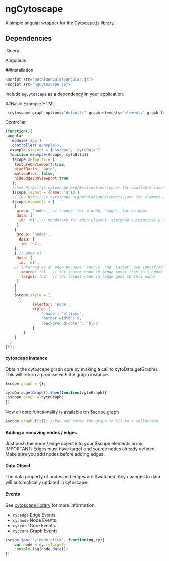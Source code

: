 ngCytoscape
=============

A simple angular wrapper for the [Cytocape.js](http://js.cytoscape.org/) library.

Dependencies
-----------
jQuery

AngularJs

##Installation

```javascript
<script src="pathToAngular/angular.js">
<script src="ngCytoscape.js">
```
Include `ngCytoscape` as a dependency in your application.

##Basic Example
HTML
```javascript
 <cytoscape graph-options="defaults" graph-elements="elements" graph-layout="layout" graph-style="style"></cytoscape>
```
Controller
```javascript
(function(){
 angular
  .module('app')
  .controller('example');
  example.$inject = ['$scope', 'cytoData']
  function example($scope, cytoData){
   $scope.defaults = {
    textureOnViewport:true,
    pixelRatio: 'auto',
    motionBlur: false,
    hideEdgesOnViewport:true
   };
   //See http://js.cytoscape.org/#collection/layout for available layouts and options
   $scope.layout = {name: 'grid'}
   // See http://js.cytoscape.org/#notation/elements-json for element array format
   $scope.elements = [
    { 
     group: 'nodes', // 'nodes' for a node, 'edges' for an edge
     data: { 
      id: 'n1', // mandatory for each element, assigned automatically on undefined
     },
    { 
     group: 'nodes', 
      data: { 
       id: 'n2', 
    },
    { // edge e1
     data: {
      id: 'e1',
    // inferred as an edge because `source` and `target` are specified:
       source: 'n1', // the source node id (edge comes from this node)
       target: 'n2'  // the target node id (edge goes to this node)
     }
    }
    ]
    $scope.style = [
      {
            selector: 'node',
            style: {
                'shape': 'ellipse',
                'border-width': 0,
                'background-color': 'blue'
            }
        }
    ]
  }
}();
```

#### cytoscape instance
Obtain the cytoscape graph core by making a call to cytoData.getGraph().  This will return a promise with the graph instance.
```javascript
$scope.graph = {};

cytoData.getGraph().then(function(cytoGraph){
 $scope.graph = cytoGraph;
})
```
Now all core functionality is available on $scope.graph
```javascript
$scope.graph.fit(); //Pan and zooms the graph to fit to a collection.
```
#### Adding a removing nodes / edges
Just push the node / edge object into your $scope.elements array.
IMPORTANT: Edges must have target and source nodes already defined.  Make sure you add nodes before adding edges.

#### Data Object
The data property of nodes and edges are $watched.  Any changes to data will automatically updated in cytoscape.

#### Events
See <a href="http://js.cytoscape.org/#events"> cytoscape library</a> for more information.
* `cy:edge` Edge Events.
* `cy:node` Node Events.
* `cy:core` Core Events.
* `cy:core` Graph Events.

```javascript
$scope.$on('cy:node:click', function(ng,cy){
    var node = cy.cyTarget;
    console.log(node.data())
});
```
